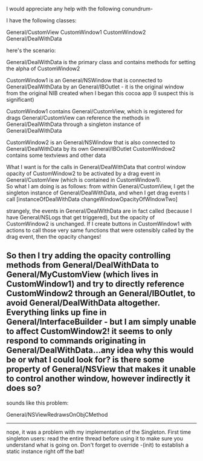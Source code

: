 
I would appreciate any help with the following conundrum-

I have the following classes:

General/CustomView
CustomWindow1
CustomWindow2
General/DealWithData

here's the scenario:

General/DealWithData is the primary class and contains methods for setting the alpha of CustomWindow2

CustomWindow1 is an General/NSWindow that is connected to General/DealWithData by an General/IBOutlet - it is the original window from the original NIB created when I began this cocoa app (I suspect this is significant)

CustomWindow1 contains General/CustomView, which is registered for drags
General/CustomView can reference the methods in General/DealWithData through a singleton instance of General/DealWithData

CustomWindow2 is an General/NSWindow that is also connected to General/DealWithData by its own General/IBOutlet
CustomWindow2 contains some textviews and other data



What I want is for the calls in General/DealWithData that control window opacity of CustomWindow2 to be activated by a drag event in General/CustomView (which is contained in CustomWindow1).  
So what I am doing is as follows: from within General/CustomView, I get the singleton instance of General/DealWithData, and when I get drag events I call [instanceOfDealWithData changeWindowOpacityOfWIndowTwo]

strangely, the events in General/DealWIthData are in fact called (because I have General/NSLogs that get triggered), but the opacity of CustomWindow2 is unchanged.  If I create buttons in CustomWindow1 with actions to call those very same functions that were ostensibly called by the drag event, then the opacity changes!  

So then I try adding the opacity controlling methods from General/DealWithData to General/MyCustomView (which lives in CustomWindow1) and try to directly reference CustomWindow2 through an General/IBOutlet, to avoid General/DealWithData altogether.  Everything links up fine in General/InterfaceBuilder - but I am simply unable to affect CustomWindow2!  it seems to only respond to commands originating in General/DealWithData...any idea why this would be or what I could look for?  is there some property of General/NSView that makes it unable to control another window, however indirectly it does so?
----

sounds like this problem:

General/NSViewRedrawsOnObjCMethod

----

nope, it was a problem with my implementation of the Singleton.  First time singleton users: read the entire thread before using it to make sure you understand what is going on.  Don't forget to override -(init) to establish a static instance right off the bat!